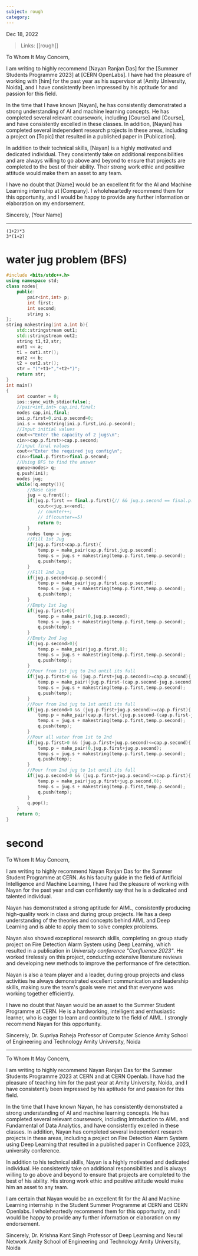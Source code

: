 ```yaml
---
subject: rough
category:
---
```

Dec 18, 2022

>Links: [[rough]]

To Whom It May Concern,

I am writing to highly recommend [Nayan Ranjan Das] for the [Summer Students Programme 2023] at [CERN OpenLabs]. I have had the pleasure of working with [him] for the past year as his supervisor at [Amity University, Noida], and I have consistently been impressed by his aptitude for and passion for this field.

In the time that I have known [Nayan], he has consistently demonstrated a strong understanding of AI and machine learning concepts. He has completed several relevant coursework, including [Course] and [Course], and have consistently excelled in these classes. In addition, [Nayan] has completed several independent research projects in these areas, including a project on [Topic] that resulted in a published paper in [Publication].

In addition to their technical skills, [Nayan] is a highly motivated and dedicated individual. They consistently take on additional responsibilities and are always willing to go above and beyond to ensure that projects are completed to the best of their ability. Their strong work ethic and positive attitude would make them an asset to any team.

I have no doubt that [Name] would be an excellent fit for the AI and Machine Learning internship at [Company]. I wholeheartedly recommend them for this opportunity, and I would be happy to provide any further information or elaboration on my endorsement.

Sincerely, [Your Name]


---

```
(1+2)*3
3*(1+2)
```

# water jug problem (BFS)
```cpp
#include <bits/stdc++.h>
using namespace std;
class nodes{
	public: 
		pair<int,int> p;
		int first;
		int second;
		string s;
};
string makestring(int a,int b){
	std::stringstream out1;
	std::stringstream out2;
	string t1,t2,str;
    out1 << a;
    t1 = out1.str();
    out2 << b;
    t2 = out2.str();
    str = "("+t1+","+t2+")";
    return str;
}
int main()
{
	int counter = 0;
    ios::sync_with_stdio(false);
    //pair<int,int> cap,ini,final;
    nodes cap,ini,final;
    ini.p.first=0,ini.p.second=0;
    ini.s = makestring(ini.p.first,ini.p.second);
    //Input initial values
    cout<<"Enter the capacity of 2 jugs\n";
    cin>>cap.p.first>>cap.p.second;
    //input final values
    cout<<"Enter the required jug config\n";
    cin>>final.p.first>>final.p.second;
    //Using BFS to find the answer
    queue<nodes> q;
    q.push(ini);
    nodes jug;
    while(!q.empty()){
    	//Base case
    	jug = q.front();
    	if(jug.p.first == final.p.first){// && jug.p.second == final.p.second){
    		cout<<jug.s<<endl;
    		// counter++;
    		// if(counter==5)
	  		return 0;
    	}
    	nodes temp = jug;
    	//Fill 1st Jug
    	if(jug.p.first<cap.p.first){
			temp.p = make_pair(cap.p.first,jug.p.second);
			temp.s = jug.s + makestring(temp.p.first,temp.p.second);
			q.push(temp);
    	}
    	//Fill 2nd Jug
    	if(jug.p.second<cap.p.second){
			temp.p = make_pair(jug.p.first,cap.p.second);
			temp.s = jug.s + makestring(temp.p.first,temp.p.second);
			q.push(temp);
    	}
    	//Empty 1st Jug
    	if(jug.p.first>0){
			temp.p = make_pair(0,jug.p.second);
			temp.s = jug.s + makestring(temp.p.first,temp.p.second);
			q.push(temp);
    	}
    	//Empty 2nd Jug
    	if(jug.p.second>0){
			temp.p = make_pair(jug.p.first,0);
			temp.s = jug.s + makestring(temp.p.first,temp.p.second);
			q.push(temp);
    	}
    	//Pour from 1st jug to 2nd until its full
    	if(jug.p.first>0 && (jug.p.first+jug.p.second)>=cap.p.second){
    		temp.p = make_pair((jug.p.first-(cap.p.second-jug.p.second)),cap.p.second);
    		temp.s = jug.s + makestring(temp.p.first,temp.p.second);
    		q.push(temp);
    	}
    	//Pour from 2nd jug to 1st until its full
    	if(jug.p.second>0 && (jug.p.first+jug.p.second)>=cap.p.first){
    		temp.p = make_pair(cap.p.first,(jug.p.second-(cap.p.first-jug.p.first)));
    		temp.s = jug.s + makestring(temp.p.first,temp.p.second);
    		q.push(temp);
    	}
    	//Pour all water from 1st to 2nd
    	if(jug.p.first>0 && (jug.p.first+jug.p.second)<=cap.p.second){
    		temp.p = make_pair(0,jug.p.first+jug.p.second);
    		temp.s = jug.s + makestring(temp.p.first,temp.p.second);
    		q.push(temp);
    	}
    	//Pour from 2nd jug to 1st until its full
    	if(jug.p.second>0 && (jug.p.first+jug.p.second)<=cap.p.first){
    		temp.p = make_pair(jug.p.first+jug.p.second,0);
    		temp.s = jug.s + makestring(temp.p.first,temp.p.second);
    		q.push(temp);
    	}
    	q.pop();
    }
	return 0;
}
```

# second
To Whom It May Concern,

I am writing to highly recommend Nayan Ranjan Das for the Summer Student Programme at CERN. As his faculty guide in the field of Artificial Intelligence and Machine Learning, I have had the pleasure of working with Nayan for the past year and can confidently say that he is a dedicated and talented individual.

Nayan has demonstrated a strong aptitude for AIML, consistently producing high-quality work in class and during group projects. He has a deep understanding of the theories and concepts behind AIML and Deep Learning and is able to apply them to solve complex problems.

Nayan also showed exceptional research skills, completing an group study project on Fire Detection Alarm System using Deep Learning, which resulted in a publication in *University conference "Confluence 2023"*. He worked tirelessly on this project, conducting extensive literature reviews and developing new methods to improve the performance of fire detecttion.

Nayan is also a team player and a leader, during group projects and class activities he always demonstrated excellent communication and leadership skills, making sure the team's goals were met and that everyone was working together efficiently.

I have no doubt that Nayan would be an asset to the Summer Student Programme at CERN. He is a hardworking, intelligent and enthusiastic learner, who is eager to learn and contribute to the field of AIML. I strongly recommend Nayan for this opportunity.

Sincerely,
Dr. Supriya Raheja
Professor of Computer Science
Amity School of Engineering and Technology
Amity University, Noida

---
To Whom It May Concern,

I am writing to highly recommend Nayan Ranjan Das for the Summer Students Programme 2023 at CERN and at CERN Openlab. I have had the pleasure of teaching him for the past year at Amity University, Noida, and I have consistently been impressed by his aptitude for and passion for this field.

In the time that I have known Nayan, he has consistently demonstrated a strong understanding of AI and machine learning concepts. He has completed several relevant coursework, including Introduction to AIML and Fundamental of Data Analytics, and have consistently excelled in these classes. In addition, Nayan has completed several independent research projects in these areas, including a project on Fire Detection Alarm System using Deep Learning that resulted in a published paper in Confluence 2023, university conference.

In addition to his technical skills, Nayan is a highly motivated and dedicated individual. He consistently take on additional responsibilities and is always willing to go above and beyond to ensure that projects are completed to the best of his ability. His strong work ethic and positive attitude would make him an asset to any team.

I am certain that Nayan would be an excellent fit for the AI and Machine Learning internship in the Student Summer Programme at CERN and CERN Openlabs. I wholeheartedly recommend them for this opportunity, and I would be happy to provide any further information or elaboration on my endorsement.

Sincerely,
Dr. Krishna Kant Singh
Professor of Deep Learning and Neural Network
Amity School of Engineering and Technology
Amity University, Noida